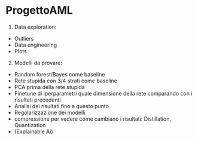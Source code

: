 # ProgettoAML

1. Data exploration:
  - Outliers
  - Data engineering
  - Plots
2. Modelli da provare:
  - Random forest/Bayes come baseline
  - Rete stupida con 3/4 strati come baseline
  - PCA prima della rete stupida
  - Finetune di iperparametri quale dimensione della rete comparando con i risultati precedenti
  - Analisi dei risultati fino a questo punto
  - Regolarizzazione dei modelli
  - compressione per vedere come cambiano i risultati: Distillation, Quantization
  - (Explainable Ai) 
